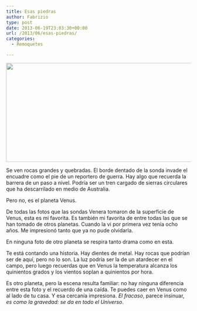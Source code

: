 ```yaml
---
title: Esas piedras
author: Fabrizio
type: post
date: 2013-06-19T23:03:30+00:00
url: /2013/06/esas-piedras/
categories:
  - Remoquetes

---
```

<p style="text-align: center;">
  <img class="aligncenter" src="https://i1.wp.com/exoplanet.as.arizona.edu/~lclose/teaching/a202/Venus_surface.jpg?resize=539%2C270" alt="" width="539" height="270" data-recalc-dims="1" />
</p>

<p style="text-align: left;">
  Se ven rocas grandes y quebradas. El borde dentado de la sonda invade el encuadre como el pie de un reportero de guerra. Hay algo que recuerda la barrera de un paso a nivel. Podría ser un tren cargado de sierras circulares que ha descarrilado en medio de Australia.
</p>

<p style="text-align: left;">
  Pero no, es el planeta Venus.
</p>

<p style="text-align: left;">
  De todas las fotos que las sondas Venera tomaron de la superficie de Venus, esta es mi favorita. Es también mi favorita de entre todas las que se han tomado de otros planetas. Cuando la vi por primera vez tenía ocho años. Me impresionó tanto que ya no pude olvidarla.
</p>

<p style="text-align: left;">
  En ninguna foto de otro planeta se respira tanto drama como en esta.
</p>

<p style="text-align: left;">
  Te está contando una historia. Hay dientes de metal. Hay rocas que podrían ser de aquí, pero no lo son. La luz podría ser la de un atardecer en el campo, pero luego recuerdas que en Venus la temperatura alcanza los quinientos grados y los vientos soplan a quinientos por hora.
</p>

<p style="text-align: left;">
  Es otro planeta, pero la escena resulta familiar: no hay ninguna diferencia entre esta foto y el recuerdo de una caída. Te puedes caer en Venus como al lado de tu casa. Y esa cercanía impresiona. <em>El fracaso</em>, parece insinuar, <em>es como la gravedad: se da en todo el Universo</em>.
</p>